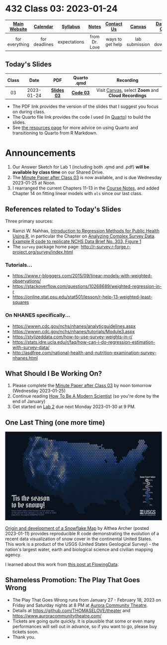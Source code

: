 # 432 Class 03: 2023-01-24

[Main Website](https://thomaselove.github.io/432-2023/) | [Calendar](https://thomaselove.github.io/432-2023/calendar.html) | [Syllabus](https://thomaselove.github.io/432-syllabus-2023/) | [Notes](https://thomaselove.github.io/432-notes/) | [Contact Us](https://thomaselove.github.io/432-2023/contact.html) | [Canvas](https://canvas.case.edu) | [Data and Code](https://github.com/THOMASELOVE/432-data) | [Sources](https://github.com/THOMASELOVE/432-classes-2023/tree/main/sources)
:-----------: | :--------------: | :----------: | :---------: | :-------------: | :-----------: | :------------: |:------:
for everything | for deadlines | expectations | from Dr. Love | ways to get help | lab submission | for downloads | to read

## Today's Slides

Class | Date | PDF | Quarto .qmd | Recording
:---: | :--------: | :------: | :------: | :-------------:
03 | 2023-01-24 | **[Slides 03](https://github.com/THOMASELOVE/432-slides-2023/blob/main/slides03.pdf)** | **[Code 03](https://github.com/THOMASELOVE/432-slides-2023/blob/main/slides03.qmd)** | Visit [Canvas](https://canvas.case.edu/), select **Zoom** and **Cloud Recordings**

- The PDF link provides the version of the slides that I suggest you focus on during class.
- The Quarto file link provides the code I used (in [Quarto](https://quarto.org/)) to build the slides.
- See [the resources page](https://github.com/THOMASELOVE/432-classes-2023/tree/main/sources#learning-about-quarto-and-making-the-switch-from-r-markdown) for more advice on using Quarto and transitioning to Quarto from R Markdown. 

# Announcements

1. Our Answer Sketch for Lab 1 (including both .qmd and .pdf) **will be available by class time** on our Shared Drive.
2. The [Minute Paper after Class 03](https://bit.ly/432-2023-minute-03) is now available, and is due Wednesday 2023-01-25 at Noon.
3. I rearranged the current Chapters 11-13 in the [Course Notes](https://thomaselove.github.io/432-notes/), and added Chapter 14 on fitting linear models with `ols` since our last class.

## References related to Today's Slides

Three primary sources:

- Ramzi W. Nahhas, [Introduction to Regression Methods for Public Health Using R](https://bookdown.org/rwnahhas/RMPH/), in particular the Chapter on [Analyzing Complex Survey Data](https://bookdown.org/rwnahhas/RMPH/survey.html).
- [Example R code to replicate NCHS Data Brief No. 303, Figure 1](https://wwwn.cdc.gov/nchs/data/tutorials/DB303_Fig1_R.R)
- The `survey` package home page: http://r-survey.r-forge.r-project.org/survey/index.html

### Tutorials...

- https://www.r-bloggers.com/2015/09/linear-models-with-weighted-observations/
- https://stackoverflow.com/questions/10268689/weighted-regression-in-r
- https://online.stat.psu.edu/stat501/lesson/r-help-13-weighted-least-squares

### On NHANES specifically...

- https://wwwn.cdc.gov/nchs/nhanes/analyticguidelines.aspx
- https://wwwn.cdc.gov/nchs/nhanes/tutorials/Module3.aspx
- https://stylizeddata.com/how-to-use-survey-weights-in-r/
- https://stats.idre.ucla.edu/r/faq/how-can-i-do-regression-estimation-with-survey-data/
- http://asdfree.com/national-health-and-nutrition-examination-survey-nhanes.html

## What Should I Be Working On?

1. Please complete the [Minute Paper after Class 03](https://bit.ly/432-2023-minute-03) by noon tomorrow (Wednesday 2023-01-25)
2. Continue reading [How To Be A Modern Scientist](https://leanpub.com/modernscientist) (so you're done by the end of January)
3. Get started on [Lab 2](https://thomaselove.github.io/432-2023/lab2.html) due next Monday 2023-01-30 at 9 PM.

## One Last Thing (one more time)

![](snowtilesTwitter.png)

[Origin and development of a Snowflake Map](https://waterdata.usgs.gov/blog/snow-tiles-demo/) by Althea Archer (posted 2023-01-11) provides reproducible R code demonstrating the evolution of a recent data visualization of snow cover in the continental United States. This work is a product of the USGS (United States Geological Survey) - the nation's largest water, earth and biological science and civilian mapping agency.

I learned about this work from [this post at FlowingData](https://flowingdata.com/2023/01/17/snow-cover-mapped-using-snowflakes/).

## Shameless Promotion: The Play That Goes Wrong 

- The Play That Goes Wrong runs from January 27 - February 18, 2023 on Friday and Saturday nights at 8 PM at [Aurora Community Theatre](https://www.auroracommunitytheatre.com/).
- Details at https://github.com/THOMASELOVE/theater and https://www.auroracommunitytheatre.com/
- Tickets are going quite quickly. It is plausible that some or even many performances will sell out in advance, so if you want to go, please buy tickets soon.
- Thank you.
